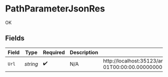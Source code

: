 # PathParameterJsonRes

OK


## Fields

| Field                                                                                                                                                                                                                                                                                                                                                                                                               | Type                                                                                                                                                                                                                                                                                                                                                                                                                | Required                                                                                                                                                                                                                                                                                                                                                                                                            | Description                                                                                                                                                                                                                                                                                                                                                                                                         | Example                                                                                                                                                                                                                                                                                                                                                                                                             |
| ------------------------------------------------------------------------------------------------------------------------------------------------------------------------------------------------------------------------------------------------------------------------------------------------------------------------------------------------------------------------------------------------------------------- | ------------------------------------------------------------------------------------------------------------------------------------------------------------------------------------------------------------------------------------------------------------------------------------------------------------------------------------------------------------------------------------------------------------------- | ------------------------------------------------------------------------------------------------------------------------------------------------------------------------------------------------------------------------------------------------------------------------------------------------------------------------------------------------------------------------------------------------------------------- | ------------------------------------------------------------------------------------------------------------------------------------------------------------------------------------------------------------------------------------------------------------------------------------------------------------------------------------------------------------------------------------------------------------------- | ------------------------------------------------------------------------------------------------------------------------------------------------------------------------------------------------------------------------------------------------------------------------------------------------------------------------------------------------------------------------------------------------------------------- |
| `Url`                                                                                                                                                                                                                                                                                                                                                                                                               | *string*                                                                                                                                                                                                                                                                                                                                                                                                            | :heavy_check_mark:                                                                                                                                                                                                                                                                                                                                                                                                  | N/A                                                                                                                                                                                                                                                                                                                                                                                                                 | http://localhost:35123/anything/pathParams/json/{"any":"any","bigint":8821239038968084,"bigintStr":"9223372036854775808","bool":true,"boolOpt":true,"date":"2020-01-01","dateTime":"2020-01-01T00:00:00.000000001Z","decimal":3.141592653589793,"decimalStr":"3.14159265358979344719667586","enum":"one","float32":1.1,"int":1,"int32":1,"int32Enum":55,"intEnum":2,"num":1.1,"str":"test","strOpt":"testOptional"} |